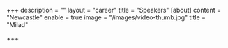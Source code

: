 +++
description = ""
layout = "career"
title = "Speakers"
[about]
content = "Newcastle"
enable = true
image = "/images/video-thumb.jpg"
title = "Milad"

+++
